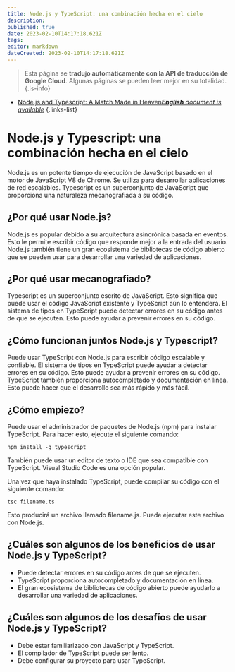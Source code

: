 ```yaml
---
title: Node.js y TypeScript: una combinación hecha en el cielo
description: 
published: true
date: 2023-02-10T14:17:18.621Z
tags: 
editor: markdown
dateCreated: 2023-02-10T14:17:18.621Z
---
```


> Esta página se **tradujo automáticamente con la API de traducción de Google Cloud**.
Algunas páginas se pueden leer mejor en su totalidad.{.is-info}



- [Node.js and Typescript: A Match Made in Heaven***English** document is available*](/en/Knowledge-base/Nodejs/node-js-and-typescript-a-match-made-in-heaven)
{.links-list}


# Node.js y Typescript: una combinación hecha en el cielo

Node.js es un potente tiempo de ejecución de JavaScript basado en el motor de JavaScript V8 de Chrome. Se utiliza para desarrollar aplicaciones de red escalables. Typescript es un superconjunto de JavaScript que proporciona una naturaleza mecanografiada a su código.

## ¿Por qué usar Node.js?

Node.js es popular debido a su arquitectura asincrónica basada en eventos. Esto le permite escribir código que responde mejor a la entrada del usuario. Node.js también tiene un gran ecosistema de bibliotecas de código abierto que se pueden usar para desarrollar una variedad de aplicaciones.

## ¿Por qué usar mecanografiado?

Typescript es un superconjunto escrito de JavaScript. Esto significa que puede usar el código JavaScript existente y TypeScript aún lo entenderá. El sistema de tipos en TypeScript puede detectar errores en su código antes de que se ejecuten. Esto puede ayudar a prevenir errores en su código.

## ¿Cómo funcionan juntos Node.js y Typescript?

Puede usar TypeScript con Node.js para escribir código escalable y confiable. El sistema de tipos en TypeScript puede ayudar a detectar errores en su código. Esto puede ayudar a prevenir errores en su código. TypeScript también proporciona autocompletado y documentación en línea. Esto puede hacer que el desarrollo sea más rápido y más fácil.

## ¿Cómo empiezo?

Puede usar el administrador de paquetes de Node.js (npm) para instalar TypeScript. Para hacer esto, ejecute el siguiente comando:

```
npm install -g typescript
```

También puede usar un editor de texto o IDE que sea compatible con TypeScript. Visual Studio Code es una opción popular.

Una vez que haya instalado TypeScript, puede compilar su código con el siguiente comando:

```
tsc filename.ts
```

Esto producirá un archivo llamado filename.js. Puede ejecutar este archivo con Node.js.

## ¿Cuáles son algunos de los beneficios de usar Node.js y TypeScript?

- Puede detectar errores en su código antes de que se ejecuten.
- TypeScript proporciona autocompletado y documentación en línea.
- El gran ecosistema de bibliotecas de código abierto puede ayudarlo a desarrollar una variedad de aplicaciones.

## ¿Cuáles son algunos de los desafíos de usar Node.js y TypeScript?

- Debe estar familiarizado con JavaScript y TypeScript.
- El compilador de TypeScript puede ser lento.
- Debe configurar su proyecto para usar TypeScript.